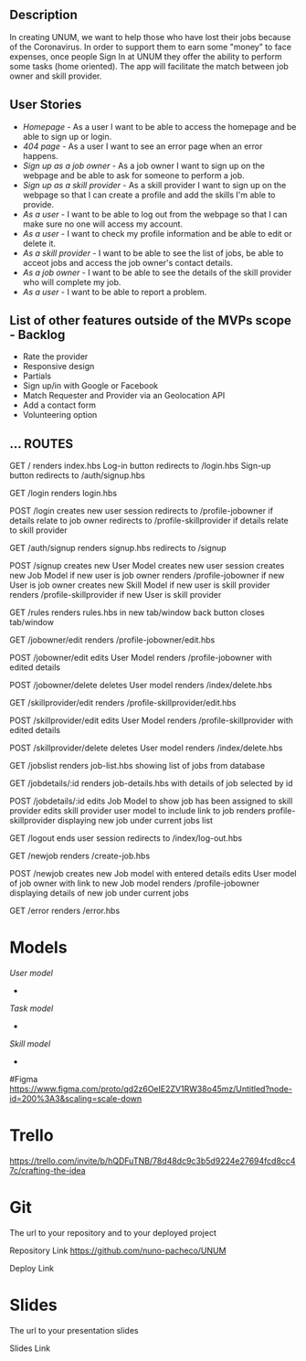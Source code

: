 ## Description

In creating  UNUM, we want to help those who have lost their jobs because of the Coronavirus. In order to support them to earn some "money" to face expenses, once people Sign In at UNUM they offer the ability to perform some tasks (home oriented). The app will facilitate the match between job owner and skill provider.


## User Stories

- *Homepage* - As a user I want to be able to access the homepage and be able to sign up or login.
- *404 page* - As a user I want to see an error page when an error happens.
- *Sign up as a job owner* - As a job owner I want to sign up on the webpage and be able to ask for someone to perform a job.
- *Sign up as a skill provider* - As a skill provider I want to sign up on the webpage so that I can create a profile and add the skills I'm able to provide. 
- *As a user* - I want to be able to log out from the webpage so that I can make sure no one will access my account.
- *As a user* - I want to check my profile information and be able to edit or delete it.
- *As a skill provider* - I want to be able to see the list of jobs, be able to acceot jobs and access the job owner's contact details.
- *As a job owner* - I want to be able to see the details of the skill provider who will complete my job.
- *As a user* - I want to be able to report a problem.



## List of other features outside of the MVPs scope - Backlog

- Rate the provider
- Responsive design
- Partials
- Sign up/in with Google or Facebook
- Match Requester and Provider via an Geolocation API
- Add a contact form
- Volunteering option


## ... ROUTES

GET / 
renders index.hbs
Log-in button redirects to /login.hbs 
Sign-up button redirects to /auth/signup.hbs


GET /login
renders login.hbs

POST /login
creates new user session
redirects to /profile-jobowner if details relate to job owner
redirects to /profile-skillprovider if details relate to skill provider

GET /auth/signup 
renders signup.hbs 
redirects to /signup

POST /signup
creates new User Model
creates new user session
creates new Job Model if new user is job owner
renders /profile-jobowner if new User is job owner
creates new Skill Model if new user is skill provider
renders /profile-skillprovider if new User is skill provider

GET /rules
renders rules.hbs in new tab/window
back button closes tab/window

GET /jobowner/edit
renders /profile-jobowner/edit.hbs

POST /jobowner/edit
edits User Model
renders /profile-jobowner with edited details

POST /jobowner/delete
deletes User model
renders /index/delete.hbs

GET /skillprovider/edit
renders /profile-skillprovider/edit.hbs

POST /skillprovider/edit
edits User Model
renders /profile-skillprovider with edited details

POST /skillprovider/delete
deletes User model
renders /index/delete.hbs

GET /jobslist
renders job-list.hbs showing list of jobs from database

GET /jobdetails/:id
renders job-details.hbs with details of job selected by id

POST /jobdetails/:id
edits Job Model to show job has been assigned to skill provider
edits skill provider user model to include link to job
renders profile-skillprovider displaying new job under current jobs list

GET /logout
ends user session
redirects to /index/log-out.hbs

GET /newjob
renders /create-job.hbs

POST /newjob
creates new Job model with entered details
edits User model of job owner with link to new Job model
renders /profile-jobowner displaying details of new job under current jobs

GET /error
renders /error.hbs


# Models

 *User model*
 
- 

 *Task model*
 
- 


 *Skill model*
 
- 
#Figma
https://www.figma.com/proto/qd2z6OeIE2ZV1RW38o45mz/Untitled?node-id=200%3A3&scaling=scale-down


# Trello

https://trello.com/invite/b/hQDFuTNB/78d48dc9c3b5d9224e27694fcd8cc47c/crafting-the-idea


# Git

The url to your repository and to your deployed project 

Repository Link
https://github.com/nuno-pacheco/UNUM

Deploy Link

# Slides

The url to your presentation slides

Slides Link
